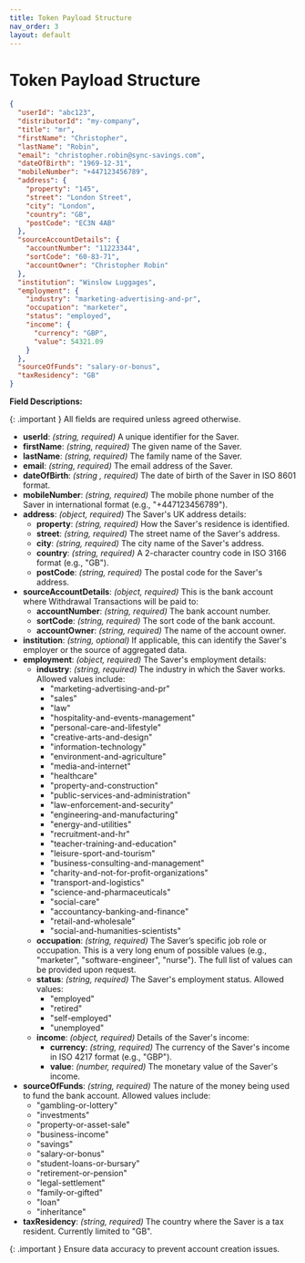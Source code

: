 ```yaml
---
title: Token Payload Structure
nav_order: 3
layout: default
---
```


# Token Payload Structure

```json
{
  "userId": "abc123",
  "distributorId": "my-company",
  "title": "mr",
  "firstName": "Christopher",
  "lastName": "Robin",
  "email": "christopher.robin@sync-savings.com",
  "dateOfBirth": "1969-12-31",
  "mobileNumber": "+447123456789",
  "address": {
    "property": "145",
    "street": "London Street",
    "city": "London",
    "country": "GB",
    "postCode": "EC3N 4AB"
  },
  "sourceAccountDetails": {
    "accountNumber": "11223344",
    "sortCode": "60-83-71",
    "accountOwner": "Christopher Robin"
  },
  "institution": "Winslow Luggages",
  "employment": {
    "industry": "marketing-advertising-and-pr",
    "occupation": "marketer",
    "status": "employed",
    "income": {
      "currency": "GBP",
      "value": 54321.09
    }
  },
  "sourceOfFunds": "salary-or-bonus",
  "taxResidency": "GB"
}
```

**Field Descriptions:**

{: .important }
All fields are required unless agreed otherwise.

- **userId**: _(string, required)_ A unique identifier for the Saver.
- **firstName**: _(string, required)_ The given name of the Saver.
- **lastName**: _(string, required)_ The family name of the Saver.
- **email**: _(string, required)_ The email address of the Saver.
- **dateOfBirth**: _(string <date>, required)_ The date of birth of the Saver in ISO 8601 format.
- **mobileNumber**: _(string, required)_ The mobile phone number of the Saver in international format (e.g., "+447123456789").
- **address**: _(object, required)_ The Saver's UK address details:
  - **property**: _(string, required)_ How the Saver's residence is identified.
  - **street**: _(string, required)_ The street name of the Saver's address.
  - **city**: _(string, required)_ The city name of the Saver's address.
  - **country**: _(string, required)_ A 2-character country code in ISO 3166 format (e.g., "GB").
  - **postCode**: _(string, required)_ The postal code for the Saver's address.
- **sourceAccountDetails**: _(object, required)_ This is the bank account where Withdrawal Transactions will be paid to:
  - **accountNumber**: _(string, required)_ The bank account number.
  - **sortCode**: _(string, required)_ The sort code of the bank account.
  - **accountOwner**: _(string, required)_ The name of the account owner.
- **institution**: _(string, optional)_ If applicable, this can identify the Saver's employer or the source of aggregated data.
- **employment**: _(object, required)_ The Saver's employment details:
  - **industry**: _(string, required)_ The industry in which the Saver works. Allowed values include:
    - "marketing-advertising-and-pr"
    - "sales"
    - "law"
    - "hospitality-and-events-management"
    - "personal-care-and-lifestyle"
    - "creative-arts-and-design"
    - "information-technology"
    - "environment-and-agriculture"
    - "media-and-internet"
    - "healthcare"
    - "property-and-construction"
    - "public-services-and-administration"
    - "law-enforcement-and-security"
    - "engineering-and-manufacturing"
    - "energy-and-utilities"
    - "recruitment-and-hr"
    - "teacher-training-and-education"
    - "leisure-sport-and-tourism"
    - "business-consulting-and-management"
    - "charity-and-not-for-profit-organizations"
    - "transport-and-logistics"
    - "science-and-pharmaceuticals"
    - "social-care"
    - "accountancy-banking-and-finance"
    - "retail-and-wholesale"
    - "social-and-humanities-scientists"
  - **occupation**: _(string, required)_ The Saver’s specific job role or occupation. This is a very long enum of possible values (e.g., "marketer", "software-engineer", "nurse"). The full list of values can be provided upon request.
  - **status**: _(string, required)_ The Saver's employment status. Allowed values:
    - "employed"
    - "retired"
    - "self-employed"
    - "unemployed"
  - **income**: _(object, required)_ Details of the Saver's income:
    - **currency**: _(string, required)_ The currency of the Saver's income in ISO 4217 format (e.g., "GBP").
    - **value**: _(number, required)_ The monetary value of the Saver's income.
- **sourceOfFunds**: _(string, required)_ The nature of the money being used to fund the bank account. Allowed values include:
  - "gambling-or-lottery"
  - "investments"
  - "property-or-asset-sale"
  - "business-income"
  - "savings"
  - "salary-or-bonus"
  - "student-loans-or-bursary"
  - "retirement-or-pension"
  - "legal-settlement"
  - "family-or-gifted"
  - "loan"
  - "inheritance"
- **taxResidency**: _(string, required)_ The country where the Saver is a tax resident. Currently limited to "GB".

{: .important }
Ensure data accuracy to prevent account creation issues.
